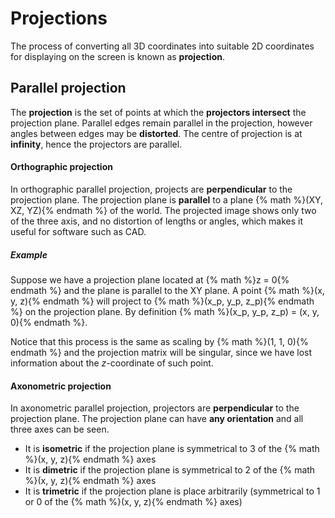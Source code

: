 # Projections

The process of converting all 3D coordinates into suitable 2D coordinates for displaying on the screen is known as **projection**.

## Parallel projection
The **projection** is the set of points at which the **projectors intersect** the projection plane. Parallel edges remain parallel in the projection, however angles between edges may be **distorted**. The centre of projection is at **infinity**, hence the projectors are parallel.

#### Orthographic projection
In orthographic parallel projection, projects are **perpendicular** to the projection plane. The projection plane is **parallel** to a plane {% math %}(XY, XZ, YZ){% endmath %} of the world. The projected image shows only two of the three axis, and no distortion of lengths or angles, which makes it useful for software such as CAD.

##### Example
Suppose we have a projection plane located at {% math %}z = 0{% endmath %} and the plane is parallel to the XY plane. A point {% math %}(x, y, z){% endmath %} will project to {% math %}(x_p, y_p, z_p){% endmath %} on the projection plane. By definition {% math %}(x_p, y_p, z_p) = (x, y, 0){% endmath %}.

Notice that this process is the same as scaling by {% math %}(1, 1, 0){% endmath %} and the projection matrix will be singular, since we have lost information about the *z*-coordinate of such point.

#### Axonometric projection
In axonometric parallel projection, projectors are **perpendicular** to the projection plane. The projection plane can have **any orientation** and all three axes can be seen.

- It is **isometric** if the projection plane is symmetrical to 3 of the {% math %}(x, y, z){% endmath %} axes
- It is **dimetric** if the projection plane is symmetrical to 2 of the {% math %}(x, y, z){% endmath %} axes
- It is **trimetric** if the projection plane is place arbitrarily (symmetrical to 1 or 0 of the {% math %}(x, y, z){% endmath %} axes)